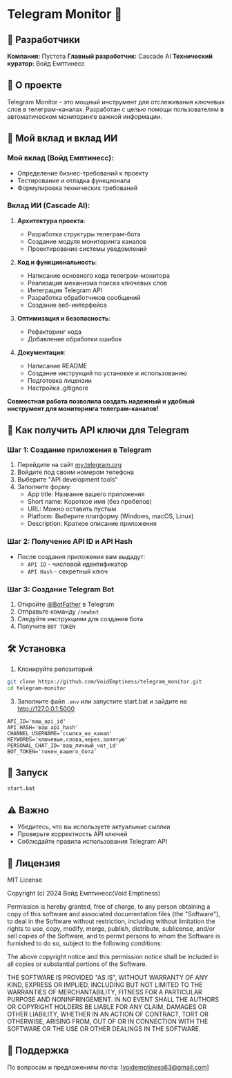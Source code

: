 # Telegram Monitor 🤖

## 👤 Разработчики

**Компания:** Пустота
**Главный разработчик:** Cascade AI
**Технический куратор:** Войд Емптинесс 

## 🌟 О проекте

Telegram Monitor - это мощный инструмент для отслеживания ключевых слов в телеграм-каналах. Разработан с целью помощи пользователям в автоматическом мониторинге важной информации.

## 🚀 Мой вклад и вклад ИИ

### Мой вклад (Войд Емптинесс):
- Определение бизнес-требований к проекту
- Тестирование и отладка функционала
- Формулировка технических требований

### Вклад ИИ (Cascade AI):
1. **Архитектура проекта**:
   - Разработка структуры телеграм-бота
   - Создание модуля мониторинга каналов
   - Проектирование системы уведомлений

2. **Код и функциональность**:
   - Написание основного кода телеграм-монитора
   - Реализация механизма поиска ключевых слов
   - Интеграция Telegram API
   - Разработка обработчиков сообщений
   - Создание веб-интерфейса

3. **Оптимизация и безопасность**:
   - Рефакторинг кода
   - Добавление обработки ошибок

4. **Документация**:
   - Написание README
   - Создание инструкций по установке и использованию
   - Подготовка лицензии
   - Настройка .gitignore

**Совместная работа позволила создать надежный и удобный инструмент для мониторинга телеграм-каналов!**

## 🔧 Как получить API ключи для Telegram

### Шаг 1: Создание приложения в Telegram
1. Перейдите на сайт [my.telegram.org](https://my.telegram.org/)
2. Войдите под своим номером телефона
3. Выберите "API development tools"
4. Заполните форму:
   - App title: Название вашего приложения
   - Short name: Короткое имя (без пробелов)
   - URL: Можно оставить пустым
   - Platform: Выберите платформу (Windows, macOS, Linux)
   - Description: Краткое описание приложения

### Шаг 2: Получение API ID и API Hash
- После создания приложения вам выдадут:
  - `API ID` - числовой идентификатор
  - `API Hash` - секретный ключ

### Шаг 3: Создание Telegram Bot
1. Откройте [@BotFather](https://t.me/BotFather) в Telegram
2. Отправьте команду `/newbot`
3. Следуйте инструкциям для создания бота
4. Получите `BOT TOKEN`

## 🛠 Установка

1. Клонируйте репозиторий
```bash
git clone https://github.com/VoidEmptiness/telegram_monitor.git
cd telegram-monitor
```

3. Заполните файл `.env` или запустите start.bat и зайдите на http://127.0.0.1:5000
```
API_ID='ваш_api_id'
API_HASH='ваш_api_hash'
CHANNEL_USERNAME='ссылка_на_канал'
KEYWORDS='ключевые,слова,через,запятую'
PERSONAL_CHAT_ID='ваш_личный_чат_id'
BOT_TOKEN='токен_вашего_бота'
```

## 🚀 Запуск

```bash
start.bat
```

## ⚠️ Важно
- Убедитесь, что вы используете актуальные сыллки
- Проверьте корректность API ключей
- Соблюдайте правила использования Telegram API

## 📄 Лицензия

MIT License

Copyright (c) 2024 Войд Емптинесс(Void Emptiness)

Permission is hereby granted, free of charge, to any person obtaining a copy
of this software and associated documentation files (the "Software"), to deal
in the Software without restriction, including without limitation the rights
to use, copy, modify, merge, publish, distribute, sublicense, and/or sell
copies of the Software, and to permit persons to whom the Software is
furnished to do so, subject to the following conditions:

The above copyright notice and this permission notice shall be included in all
copies or substantial portions of the Software.

THE SOFTWARE IS PROVIDED "AS IS", WITHOUT WARRANTY OF ANY KIND, EXPRESS OR
IMPLIED, INCLUDING BUT NOT LIMITED TO THE WARRANTIES OF MERCHANTABILITY,
FITNESS FOR A PARTICULAR PURPOSE AND NONINFRINGEMENT. IN NO EVENT SHALL THE
AUTHORS OR COPYRIGHT HOLDERS BE LIABLE FOR ANY CLAIM, DAMAGES OR OTHER
LIABILITY, WHETHER IN AN ACTION OF CONTRACT, TORT OR OTHERWISE, ARISING FROM,
OUT OF OR IN CONNECTION WITH THE SOFTWARE OR THE USE OR OTHER DEALINGS IN THE
SOFTWARE.

## 🤝 Поддержка
По вопросам и предложениям почта: [voidemptiness63@gmail.com]
